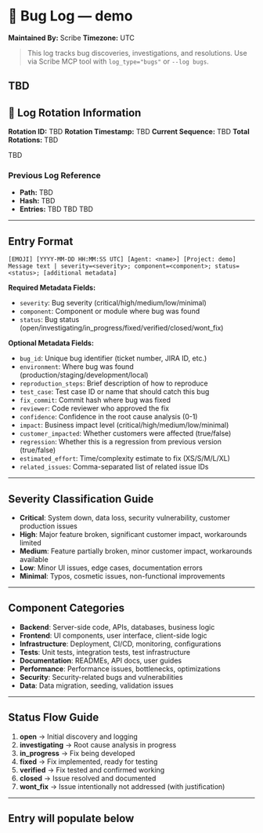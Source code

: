 # 🐞 Bug Log — demo
**Maintained By:** Scribe
**Timezone:** UTC

> This log tracks bug discoveries, investigations, and resolutions. Use via Scribe MCP tool with `log_type="bugs"` or `--log bugs`.

TBD
---

## 🔄 Log Rotation Information
**Rotation ID:** TBD
**Rotation Timestamp:** TBD
**Current Sequence:** TBD
**Total Rotations:** TBD

TBD
### Previous Log Reference
- **Path:** TBD
- **Hash:** TBD
- **Entries:** TBD
TBD
TBD

---

## Entry Format
```
[EMOJI] [YYYY-MM-DD HH:MM:SS UTC] [Agent: <name>] [Project: demo] Message text | severity=<severity>; component=<component>; status=<status>; [additional metadata]
```

**Required Metadata Fields:**
- `severity`: Bug severity (critical/high/medium/low/minimal)
- `component`: Component or module where bug was found
- `status`: Bug status (open/investigating/in_progress/fixed/verified/closed/wont_fix)

**Optional Metadata Fields:**
- `bug_id`: Unique bug identifier (ticket number, JIRA ID, etc.)
- `environment`: Where bug was found (production/staging/development/local)
- `reproduction_steps`: Brief description of how to reproduce
- `test_case`: Test case ID or name that should catch this bug
- `fix_commit`: Commit hash where bug was fixed
- `reviewer`: Code reviewer who approved the fix
- `confidence`: Confidence in the root cause analysis (0-1)
- `impact`: Business impact level (critical/high/medium/low/minimal)
- `customer_impacted`: Whether customers were affected (true/false)
- `regression`: Whether this is a regression from previous version (true/false)
- `estimated_effort`: Time/complexity estimate to fix (XS/S/M/L/XL)
- `related_issues`: Comma-separated list of related issue IDs

---

## Severity Classification Guide
- **Critical**: System down, data loss, security vulnerability, customer production issues
- **High**: Major feature broken, significant customer impact, workarounds limited
- **Medium**: Feature partially broken, minor customer impact, workarounds available
- **Low**: Minor UI issues, edge cases, documentation errors
- **Minimal**: Typos, cosmetic issues, non-functional improvements

---

## Component Categories
- **Backend**: Server-side code, APIs, databases, business logic
- **Frontend**: UI components, user interface, client-side logic
- **Infrastructure**: Deployment, CI/CD, monitoring, configurations
- **Tests**: Unit tests, integration tests, test infrastructure
- **Documentation**: READMEs, API docs, user guides
- **Performance**: Performance issues, bottlenecks, optimizations
- **Security**: Security-related bugs and vulnerabilities
- **Data**: Data migration, seeding, validation issues

---

## Status Flow Guide
1. **open** → Initial discovery and logging
2. **investigating** → Root cause analysis in progress
3. **in_progress** → Fix being developed
4. **fixed** → Fix implemented, ready for testing
5. **verified** → Fix tested and confirmed working
6. **closed** → Issue resolved and documented
7. **wont_fix** → Issue intentionally not addressed (with justification)

---

## Entry will populate below